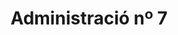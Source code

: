 ---
title: "Administració nº 7"
url: /vilanova-i-la-geltru/administracio-no-7-avinguda-de-francesc-macia/
shop: Lotterie
---
